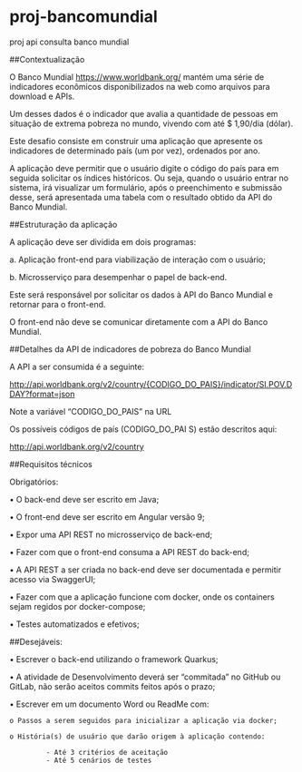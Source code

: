 # proj-bancomundial
proj api consulta banco mundial

##Contextualização

O Banco Mundial https://www.worldbank.org/  mantém uma série de indicadores econômicos disponibilizados na web como arquivos para download e APIs.

Um desses dados é o indicador que avalia a quantidade de pessoas em situação de extrema pobreza no mundo, vivendo com até $ 1,90/dia (dólar).

Este desafio consiste em construir uma aplicação que apresente os indicadores de determinado país (um por vez), ordenados por ano.

A aplicação deve permitir que o usuário digite o código do país para em seguida solicitar os índices históricos. Ou seja, quando o usuário entrar no sistema, irá visualizar um formulário, após o preenchimento e submissão desse, será apresentada uma tabela com o resultado obtido da API do Banco Mundial.

##Estruturação da aplicação

A aplicação deve ser dividida em dois programas:

a. Aplicação front-end para viabilização de interação com o usuário;

b. Microsserviço para desempenhar o papel de back-end.

Este será responsável por solicitar os dados à API do Banco Mundial e retornar para o front-end.

O front-end não deve se comunicar diretamente com a API do Banco Mundial.

##Detalhes da API de indicadores de pobreza do Banco Mundial

A API a ser consumida é a seguinte:

http://api.worldbank.org/v2/country/{CODIGO_DO_PAIS}/indicator/SI.POV.DDAY?format=json

Note a variável “CODIGO_DO_PAIS” na URL

Os possíveis códigos de país (CODIGO_DO_PAI S) estão descritos aqui:


http://api.worldbank.org/v2/country


##Requisitos técnicos

Obrigatórios:

• O back-end deve ser escrito em Java;

• O front-end deve ser escrito em Angular versão 9;

• Expor uma API REST no microsserviço de back-end;

• Fazer com que o front-end consuma a API REST do back-end;

• A API REST a ser criada no back-end deve ser documentada e permitir acesso via SwaggerUI;

• Fazer com que a aplicação funcione com docker, onde os containers sejam regidos por docker-compose;

• Testes automatizados e efetivos;

##Desejáveis:

• Escrever o back-end utilizando o framework Quarkus;
 
• A atividade de Desenvolvimento deverá ser “commitada” no GitHub ou GitLab, não serão aceitos commits feitos após o prazo;

• Escrever em um documento Word ou ReadMe com:

    o Passos a serem seguidos para inicializar a aplicação via docker;

    o História(s) de usuário que darão origem à aplicação contendo:

             - Até 3 critérios de aceitação
             - Até 5 cenários de testes